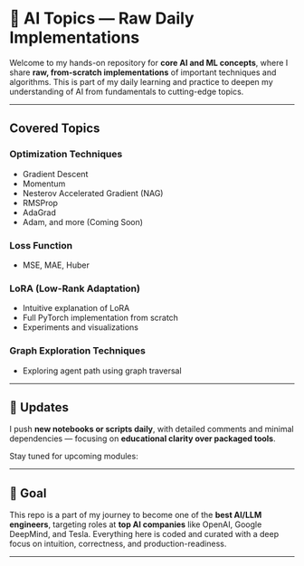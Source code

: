 # 🔬 AI Topics — Raw Daily Implementations

Welcome to my hands-on repository for **core AI and ML concepts**, where I share **raw, from-scratch implementations** of important techniques and algorithms. This is part of my daily learning and practice to deepen my understanding of AI from fundamentals to cutting-edge topics.

---

##  Covered Topics

### Optimization Techniques
- Gradient Descent
- Momentum
- Nesterov Accelerated Gradient (NAG)
- RMSProp
- AdaGrad
- Adam, and more (Coming Soon)

### Loss Function
- MSE, MAE, Huber

### LoRA (Low-Rank Adaptation)
- Intuitive explanation of LoRA
- Full PyTorch implementation from scratch
- Experiments and visualizations

### Graph Exploration Techniques
- Exploring agent path using graph traversal

---

## 📅 Updates

I push **new notebooks or scripts daily**, with detailed comments and minimal dependencies — focusing on **educational clarity over packaged tools**.

Stay tuned for upcoming modules:


---

## 🤖 Goal

This repo is a part of my journey to become one of the **best AI/LLM engineers**, targeting roles at **top AI companies** like OpenAI, Google DeepMind, and Tesla. Everything here is coded and curated with a deep focus on intuition, correctness, and production-readiness.

---
